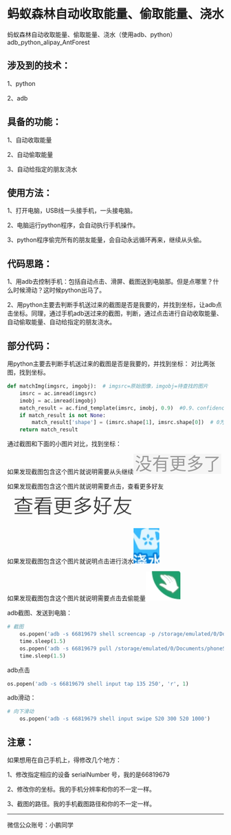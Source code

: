 # 蚂蚁森林自动收取能量、偷取能量、浇水
蚂蚁森林自动收取能量、偷取能量、浇水（使用adb、python）adb_python_alipay_AntForest

## 涉及到的技术：
1、python

2、adb
## 具备的功能：
1、自动收取能量

2、自动偷取能量

3、自动给指定的朋友浇水
## 使用方法：
1、打开电脑，USB线一头接手机，一头接电脑。

2、电脑运行python程序，会自动执行手机操作。

3、python程序偷完所有的朋友能量，会自动永远循环再来，继续从头偷。

## 代码思路：
1、用adb去控制手机：包括自动点击、滑屏、截图送到电脑那。但是点哪里？什么时候滑动？这时候python出马了。

2、用python主要去判断手机送过来的截图是否是我要的，并找到坐标，让adb点击坐标。同理，通过手机adb送过来的截图，判断，通过点击进行自动收取能量、自动偷取能量、自动给指定的朋友浇水。

## 部分代码：
用python主要去判断手机送过来的截图是否是我要的，并找到坐标：
对比两张图，找到坐标。
```Python
def matchImg(imgsrc, imgobj):  # imgsrc=原始图像，imgobj=待查找的图片
    imsrc = ac.imread(imgsrc)
    imobj = ac.imread(imgobj)
    match_result = ac.find_template(imsrc, imobj, 0.9)  #0.9、confidence是精度，越小对比的精度就越低 {'confidence': 0.5435812473297119, 'rectangle': ((394, 384), (394, 416), (450, 384), (450, 416)), 'result': (422.0, 400.0)}
    if match_result is not None:
        match_result['shape'] = (imsrc.shape[1], imsrc.shape[0])  # 0为高，1为宽
    return match_result
```
通过截图和下面的小图片对比，找到坐标：

如果发现截图包含这个图片就说明需要从头继续![](alipay_nomore.png)

如果发现截图包含这个图片就说明需要点击，查看更多好友![](alipay_lookForMoreFriends.png)

如果发现截图包含这个图片就说明点击进行浇水![](alipay_water.png)

如果发现截图包含这个图片就说明需要点击去偷能量![](alipay_friend.png)

adb截图、发送到电脑：
```Python
# 截图
    os.popen('adb -s 66819679 shell screencap -p /storage/emulated/0/Documents/phoneScreencap.png')
    time.sleep(1.5)
    os.popen('adb -s 66819679 pull /storage/emulated/0/Documents/phoneScreencap.png')
    time.sleep(1.5)
```

adb点击
```Python
os.popen('adb -s 66819679 shell input tap 135 250', 'r', 1)
```

adb滑动：
```Python
# 向下滑动
    os.popen('adb -s 66819679 shell input swipe 520 300 520 1000')
```


## 注意：
如果想用在自己手机上，得修改几个地方：

1、修改指定相应的设备 serialNumber 号，我的是66819679

2、修改你的坐标。我的手机分辨率和你的不一定一样。

3、截图的路径。我的手机截图路径和你的不一定一样。

---
微信公众账号：小鹏同学

